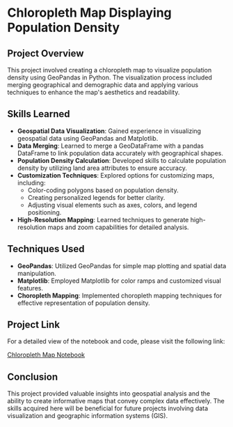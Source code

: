 # Chloropleth Map Displaying Population Density

## Project Overview
This project involved creating a chloropleth map to visualize population density using GeoPandas in Python. The visualization process included merging geographical and demographic data and applying various techniques to enhance the map's aesthetics and readability.

## Skills Learned
- **Geospatial Data Visualization**: Gained experience in visualizing geospatial data using GeoPandas and Matplotlib.
- **Data Merging**: Learned to merge a GeoDataFrame with a pandas DataFrame to link population data accurately with geographical shapes.
- **Population Density Calculation**: Developed skills to calculate population density by utilizing land area attributes to ensure accuracy.
- **Customization Techniques**: Explored options for customizing maps, including:
  - Color-coding polygons based on population density.
  - Creating personalized legends for better clarity.
  - Adjusting visual elements such as axes, colors, and legend positioning.
- **High-Resolution Mapping**: Learned techniques to generate high-resolution maps and zoom capabilities for detailed analysis.

## Techniques Used
- **GeoPandas**: Utilized GeoPandas for simple map plotting and spatial data manipulation.
- **Matplotlib**: Employed Matplotlib for color ramps and customized visual features.
- **Choropleth Mapping**: Implemented choropleth mapping techniques for effective representation of population density.

## Project Link
For a detailed view of the notebook and code, please visit the following link:

[Chloropleth Map Notebook](https://nbviewer.org/github/Mathenge-Ken/GIS-Maps/blob/main/Chloropleth_Map_Displaying_Population_Density.ipynb)

## Conclusion
This project provided valuable insights into geospatial analysis and the ability to create informative maps that convey complex data effectively. The skills acquired here will be beneficial for future projects involving data visualization and geographic information systems (GIS).
